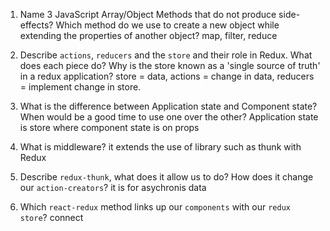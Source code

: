 1.  Name 3 JavaScript Array/Object Methods that do not produce side-effects? Which method do we use to create a new object while extending the properties of another object?
map, filter, reduce

1.  Describe `actions`, `reducers` and the `store` and their role in Redux. What does each piece do? Why is the store known as a 'single source of truth' in a redux application?
store = data, actions = change in data, reducers = implement change in store.

1.  What is the difference between Application state and Component state? When would be a good time to use one over the other?
Application state is store where component state is on props

1.  What is middleware?
it extends the use of library such as thunk with Redux

1.  Describe `redux-thunk`, what does it allow us to do? How does it 
change our `action-creators`?
it is for asychronis data 

1.  Which `react-redux` method links up our `components` with our `redux store`?
connect
